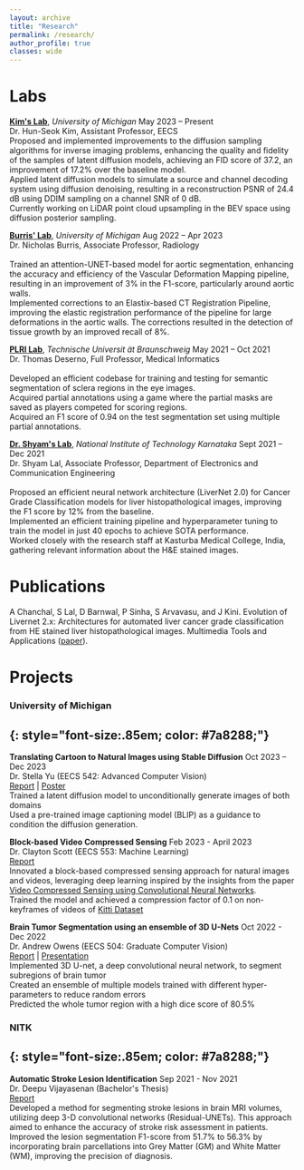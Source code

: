 ```yaml
---
layout: archive
title: "Research"
permalink: /research/
author_profile: true
classes: wide
---
```


<!-- ### Manuscript (in preparation)
{: style="font-size:.85em; color: #7a8288;"}
---

**Computational modeling of electrophysiology recordings can predict octopus arm movement**, *Nitish Gedela, Sachin Salim, Julianna Richie, Autumn Mclane Svoboda, Cynthia Chestek, Anne Draelos, Galit Pelled*, *2023* -->

# Labs
<!-- ### Neuroscience <i class="fas fa-brain" aria-hidden="true">
{: style="font-size:.85em; color: #7a8288;"}
--- -->

**[Kim's Lab](https://kim.engin.umich.edu/)**, *University of Michigan* <span class="pull-right">May 2023 – Present</span>  
<span class="small-grey"><i class="fas fa-user" aria-hidden="true"></i> Dr. Hun-Seok Kim, Assistant Professor, EECS</span>
<br><i class="fas fa-plus small-grey"></i> Proposed and implemented improvements to the diffusion sampling algorithms for inverse imaging problems, enhancing the quality and fidelity of the samples of latent diffusion models, achieving an FID score of 37.2, an improvement of 17.2% over the baseline model.
<br><i class="fas fa-plus small-grey"></i> Applied latent diffusion models to simulate a source and channel decoding system using diffusion denoising, resulting in a reconstruction PSNR of 24.4 dB using DDIM sampling on a channel SNR of 0 dB.
<br><i class="fas fa-plus small-grey"></i> Currently working on LiDAR point cloud upsampling in the BEV space using diffusion posterior sampling.

**[Burris' Lab](https://burris.lab.medicine.umich.edu/)**, *University of Michigan* <span class="pull-right">Aug 2022 – Apr 2023</span>  
<span class="small-grey"><i class="fas fa-user" aria-hidden="true"></i> Dr. Nicholas Burris, Associate Professor, Radiology</span>  
<br><i class="fas fa-plus small-grey"></i> Trained an attention-UNET-based model for aortic segmentation, enhancing the accuracy and efficiency of the Vascular Deformation Mapping pipeline, resulting in an improvement of 3% in the F1-score, particularly around aortic walls.
<br><i class="fas fa-plus small-grey"></i> Implemented corrections to an Elastix-based CT Registration Pipeline, improving the elastic registration performance of the pipeline for large deformations in the aortic walls. The corrections resulted in the detection of tissue growth by an improved recall of 8%.


**[PLRI Lab](https://plri.de/)**, *Technische Universit ̈at Braunschweig* <span class="pull-right">May 2021 – Oct 2021</span>  
<span class="small-grey"><i class="fas fa-user" aria-hidden="true"></i> Dr. Thomas Deserno, Full Professor, Medical Informatics</span>  
<br><i class="fas fa-plus small-grey"></i> Developed an efficient codebase for training and testing for semantic segmentation of sclera regions in the eye images.
<br><i class="fas fa-plus small-grey"></i> Acquired partial annotations using a game where the partial masks are saved as players competed for scoring regions.
<br><i class="fas fa-plus small-grey"></i>Acquired an F1 score of 0.94 on the test segmentation set using multiple partial annotations.


**[Dr. Shyam's Lab](https://ece.nitk.ac.in/faculty/shyam-lal)**, *National Institute of Technology Karnataka* <span class="pull-right">Sept 2021 – Dec 2021</span>  
<span class="small-grey"><i class="fas fa-user" aria-hidden="true"></i> Dr. Shyam Lal, Associate Professor, Department of Electronics and Communication Engineering</span>  
<br><i class="fas fa-plus small-grey"></i> Proposed an efficient neural network architecture (LiverNet 2.0) for Cancer Grade Classification models for liver histopathological images, improving the F1 score by 12% from the baseline.
<br><i class="fas fa-plus small-grey"></i>Implemented an efficient training pipeline and hyperparameter tuning to train the model in just 40 epochs to achieve SOTA performance.
<br><i class="fas fa-plus small-grey"></i>Worked closely with the research staff at Kasturba Medical College, India, gathering relevant information about the H&E stained images.

# Publications

A Chanchal, S Lal, D Barnwal, P Sinha, S Arvavasu, and J Kini. Evolution of Livernet 2.x: Architectures for automated liver cancer grade
classification from HE stained liver histopathological images. Multimedia Tools and Applications ([paper](https://link.springer.com/article/10.1007/s11042-023-15176-5#:~:text=LiverNet%202.0%20uses%20a%20modified,in%20a%20tree%2Dlike%20fashion.)). 


# Projects
### University of Michigan
{: style="font-size:.85em; color: #7a8288;"}
---
**Translating Cartoon to Natural Images using Stable Diffusion** <span class="pull-right">Oct 2023 – Dec 2023</span>  
<span class="small-grey"><i class="fas fa-user" aria-hidden="true"></i> Dr. Stella Yu (EECS 542: Advanced Computer Vision)</span>  
[Report](/files/reports/um/StableDiffusion_Cartoon_to_Natural.pdf) | [Poster](/files/presentations/StableDiffusion_Cartoon_to_Natural_Poster.pdf)
<br><i class="fas fa-plus small-grey"></i> Trained a latent diffusion model to unconditionally generate images of both domains
<br><i class="fas fa-plus small-grey"></i> Used a pre-trained image captioning model (BLIP) as a guidance to condition the diffusion generation.

**Block-based Video Compressed Sensing** <span class="pull-right">Feb 2023 - April 2023</span>  
<span class="small-grey"><i class="fas fa-user" aria-hidden="true"></i> Dr. Clayton Scott (EECS 553: Machine Learning)</span>  
[Report](/files/reports/um/VCSNet_Report.pdf) 
<br><i class="fas fa-plus small-grey"></i> Innovated a block-based compressed sensing approach for natural images and videos, leveraging deep learning inspired by the insights from the paper [Video Compressed Sensing using Convolutional Neural Networks](https://ieeexplore.ieee.org/document/9025255).
<br><i class="fas fa-plus small-grey"></i> Trained the model and achieved a compression factor of 0.1 on non-keyframes of videos of [Kitti Dataset](https://www.cvlibs.net/datasets/kitti/)


**Brain Tumor Segmentation using an ensemble of 3D U-Nets** <span class="pull-right">Oct 2022 - Dec 2022</span>  
<span class="small-grey"><i class="fas fa-user" aria-hidden="true"></i> Dr. Andrew Owens (EECS 504: Graduate Computer Vision)</span>  
[Report](/files/reports/um/Brain_Tumor_Segmentation_EECS504_Report.pdf) | [Presentation](/files/presentations/Brain_Tumor_Segmentation_EECS504_Presentation_Dec_2022.pdf)
<br><i class="fas fa-plus small-grey"></i> Implemented 3D U-net, a deep convolutional neural network, to segment subregions of brain tumor
<br><i class="fas fa-plus small-grey"></i> Created an ensemble of multiple models trained with different hyper-parameters to reduce random errors
<br><i class="fas fa-plus small-grey"></i> Predicted the whole tumor region with a high dice score of 80.5%


### NITK
{: style="font-size:.85em; color: #7a8288;"}
---

**Automatic Stroke Lesion Identification** <span class="pull-right">Sep 2021 - Nov 2021</span>  
<span class="small-grey"><i class="fas fa-user" aria-hidden="true"></i> Dr. Deepu Vijayasenan (Bachelor's Thesis)</span>\
[Report](/files/reports/nitk/Bachelor_Thesis.pdf)
<br><i class="fas fa-plus small-grey"></i> Developed a method for segmenting stroke lesions in brain MRI volumes, utilizing deep 3-D convolutional networks (Residual-UNETs). This approach aimed to enhance the accuracy of stroke risk assessment in patients.
<br><i class="fas fa-plus small-grey"></i> Improved the lesion segmentation F1-score from 51.7% to 56.3% by incorporating brain parcellations into Grey Matter (GM) and White Matter (WM), improving the precision of diagnosis.
